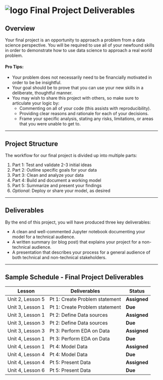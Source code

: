 # ![logo](https://ga-dash.s3.amazonaws.com/production/assets/logo-9f88ae6c9c3871690e33280fcf557f33.png) Final Project Deliverables

## Overview

Your final project is an opportunity to approach a problem from a data science perspective. You will be required to use all of your newfound skills in order to demonstrate how to use data science to approach a real world problem. 

#### Pro Tips:
- Your problem does not necessarily need to be financially motivated in order to be be insightful. 
- Your goal should be to prove that you can use your new skills in a deliberate, thoughtful manner.
- You may wish to share this project with others, so make sure to articulate your logic by:
    - Commenting on all of your code (this assists with reproducibility).
    - Providing clear reasons and rationale for each of your decisions.
    - Frame your specific analysis, stating any risks, limitations, or areas that you were unable to get to.

---

## Project Structure
The workflow for our final project is divided up into multiple parts:

1. Part 1: Test and validate 2-3 initial ideas
2. Part 2: Outline specific goals for your data
3. Part 3: Clean and analyze your data
4. Part 4: Build and document a working model
5. Part 5: Summarize and present your findings
6. *Optional*: Deploy or share your model, as desired

---

## Deliverables

By the end of this project, you will have produced three key deliverables:

- A clean and well-commented Jupyter notebook documenting your model for a technical audience.
- A written summary (or blog post) that explains your project for a non-technical audience.
- A presentation that describes your process for a general audience of both technical and non-technical stakeholders. 

---

## Sample Schedule - Final Project Deliverables

| Lesson  | Deliverables | Status
| --- | --- | --- |
| Unit 2, Lesson 5 | Pt 1: Create Problem statement 	 | **Assigned** |
| Unit 3, Lesson 1 | Pt 1: Create Problem statement 	 | **Due** |
| Unit 3, Lesson 1 | Pt 2: Define Data sources           | **Assigned** |
| Unit 3, Lesson 3 | Pt 2: Define Data sources           | **Due** |
| Unit 3, Lesson 3 | Pt 3: Perform EDA on Data           | **Assigned** |
| Unit 4, Lesson 1 | Pt 3: Perform EDA on Data           | **Due** |
| Unit 4, Lesson 1 | Pt 4: Model Data                    | **Assigned** |
| Unit 4, Lesson 4 | Pt 4: Model Data                    | **Due** |
| Unit 4, Lesson 4 | Pt 5: Present Data                  | **Assigned** |
| Unit 4, Lesson 6 | Pt 5: Present Data                  | **Due** |




